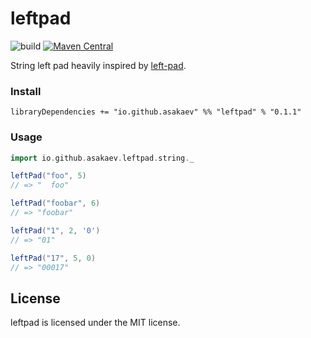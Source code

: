 # leftpad

![build](https://github.com/asakaev/leftpad/workflows/build/badge.svg)
[![Maven Central](https://img.shields.io/maven-central/v/io.github.asakaev/leftpad_2.13.svg)](https://maven-badges.herokuapp.com/maven-central/io.github.asakaev/leftpad_2.13)

String left pad heavily inspired by [left-pad](https://github.com/left-pad/left-pad/).

### Install

```
libraryDependencies += "io.github.asakaev" %% "leftpad" % "0.1.1"
```

### Usage

```scala
import io.github.asakaev.leftpad.string._

leftPad("foo", 5)
// => "  foo"

leftPad("foobar", 6)
// => "foobar"

leftPad("1", 2, '0')
// => "01"

leftPad("17", 5, 0)
// => "00017"
```

## License

leftpad is licensed under the MIT license.
